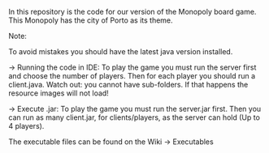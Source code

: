 In this repository is the code for our version of the Monopoly board game.
This Monopoly has the city of Porto as its theme.

Note:

To avoid mistakes you should have the latest java version installed.
 
-> Running the code in IDE:
To play the game you must run the server first and choose the number of players.
Then for each player you should run a client.java.
Watch out: you cannot have sub-folders. If that happens the resource images will not load!

-> Execute .jar:
To play the game you must run the server.jar first.
Then you can run as many client.jar, for clients/players, as the server can hold (Up to 4 players).

The executable files can be found on the Wiki -> Executables
    
